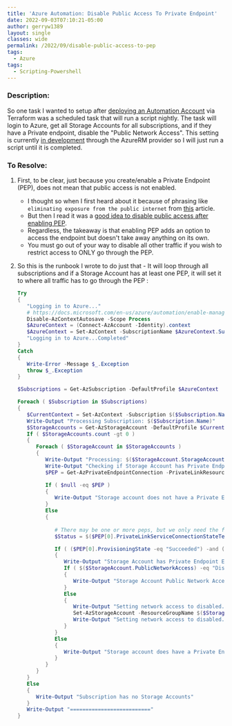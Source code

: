 ```yaml
---
title: 'Azure Automation: Disable Public Access To Private Endpoint'
date: 2022-09-03T07:10:21-05:00
author: gerryw1389
layout: single
classes: wide
permalink: /2022/09/disable-public-access-to-pep
tags:
  - Azure
tags:
  - Scripting-Powershell
---
```

<!--more-->

### Description:

So one task I wanted to setup after [deploying an Automation Account](https://automationadmin.com/2022/08/tf-create-aa-with-source-control) via Terraform was a scheduled task that will run a script nightly. The task will login to Azure, get all Storage Accounts for all subscriptions, and if they have a Private endpoint, disable the "Public Network Access". This setting is currently [in development](https://github.com/hashicorp/terraform-provider-azurerm/issues/16335) through the AzureRM provider so I will just run a script until it is completed.

### To Resolve:

1. First, to be clear, just because you create/enable a Private Endpoint (PEP), does not mean that public access is not enabled. 
   - I thought so when I first heard about it because of phrasing like `eliminating exposure from the public internet` from [this](https://docs.microsoft.com/en-us/azure/storage/common/storage-private-endpoints) article. 
   - But then I read it was a [good idea to disable public access after enabling PEP](https://docs.microsoft.com/en-us/azure/storage/common/storage-network-security?toc=%2Fazure%2Fstorage%2Fblobs%2Ftoc.json&tabs=azure-portal). 
   - Regardless, the takeaway is that enabling PEP adds an option to access the endpoint but doesn't take away anything on its own. 
   - You must go out of your way to disable all other traffic if you wish to restrict access to ONLY go through the PEP.

1. So this is the runbook I wrote to do just that - It will loop through all subscriptions and if a Storage Account has at least one PEP, it will set it to where all traffic has to go through the PEP :


   ```powershell
   Try
   {
      "Logging in to Azure..."
      # https://docs.microsoft.com/en-us/azure/automation/enable-managed-identity-for-automation
      Disable-AzContextAutosave -Scope Process
      $AzureContext = (Connect-AzAccount -Identity).context
      $AzureContext = Set-AzContext -SubscriptionName $AzureContext.Subscription -DefaultProfile $AzureContext
      "Logging in to Azure...Completed"
   }
   Catch 
   {
      Write-Error -Message $_.Exception
      throw $_.Exception
   }

   $Subscriptions = Get-AzSubscription -DefaultProfile $AzureContext

   Foreach ( $Subscription in $Subscriptions)
   {
      $CurrentContext = Set-AzContext -Subscription $($Subscription.Name)
      Write-Output "Processing Subscription: $($Subscription.Name)"
      $StorageAccounts = Get-AzStorageAccount -DefaultProfile $CurrentContext
      If ( $StorageAccounts.count -gt 0 )
      {
         Foreach ( $StorageAccount in $StorageAccounts )
         {
            Write-Output "Processing: $($StorageAccount.StorageAccountName)"
            Write-Output "Checking if Storage Account has Private Endpoint Enabled..."
            $PEP = Get-AzPrivateEndpointConnection -PrivateLinkResourceId $($StorageAccount.Id)

            If ( $null -eq $PEP )
            {
               Write-Output "Storage account does not have a Private Endpoint, moving on ...."
            }
            Else
            {
               
               # There may be one or more peps, but we only need the first one to know to disable public network access so we access it via PEP[0]
               $Status = $($PEP[0].PrivateLinkServiceConnectionStateText) | ConvertFrom-Json

               If ( ($PEP[0].ProvisioningState -eq "Succeeded") -and ($($Status.Status) -eq "Approved") )
               {
                  Write-Output "Storage Account has Private Endpoint Enabled. Checking if Public Network Access is set to Disabled..."
                  If ( $($StorageAccount.PublicNetworkAccess) -eq "Disabled" )
                  {
                     Write-Output "Storage Account Public Network Access already set to Disabled"
                  }
                  Else
                  {
                     Write-Output "Setting network access to disabled..."
                     Set-AzStorageAccount -ResourceGroupName $($StorageAccount.ResourceGroupName) -Name $($StorageAccount.StorageAccountName) -PublicNetworkAccess "Disabled"
                     Write-Output "Setting network access to disabled...Completed"
                  }
               }
               Else
               {
                  Write-Output "Storage account does have a Private Endpoint, but it may not be approved. Moving on ...."
               }
            }
         }
      }
      Else
      {
         Write-Output "Subscription has no Storage Accounts"
      }
      Write-Output "=========================="
   }
   ```
